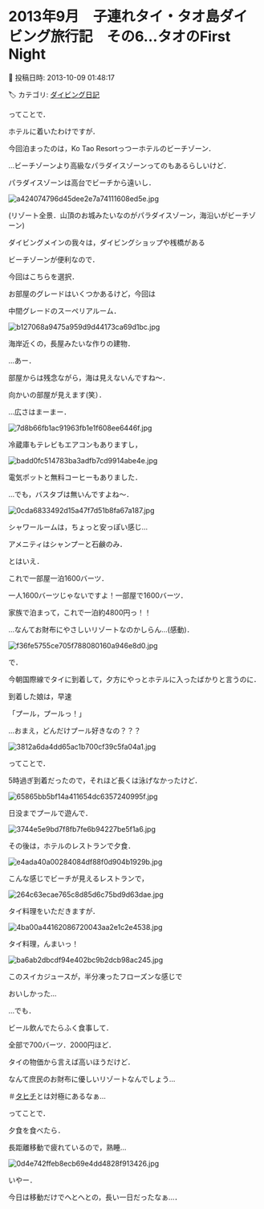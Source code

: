 # 2013年9月　子連れタイ・タオ島ダイビング旅行記　その6…タオのFirst Night

📅 投稿日時: 2013-10-09 01:48:17

🏷️ カテゴリ: [ダイビング日記](ce3a7a8d424d112fce83ee85c81a0e344.md)

ってことで．


ホテルに着いたわけですが．





今回泊まったのは，Ko Tao Resortっつーホテルのビーチゾーン．





…ビーチゾーンより高級なパラダイスゾーンってのもあるらしいけど．


パラダイスゾーンは高台でビーチから遠いし．




![a424074796d45dee2e7a74111608ed5e.jpg](images/a424074796d45dee2e7a74111608ed5e.jpg)




(リゾート全景．山頂のお城みたいなのがパラダイスゾーン，海沿いがビーチゾーン)





ダイビングメインの我々は，ダイビングショップや桟橋がある


ビーチゾーンが便利なので．


今回はこちらを選択．





お部屋のグレードはいくつかあるけど，今回は


中間グレードのスーペリアルーム．




![b127068a9475a959d9d44173ca69d1bc.jpg](images/b127068a9475a959d9d44173ca69d1bc.jpg)




海岸近くの，長屋みたいな作りの建物．


…あー．


部屋からは残念ながら，海は見えないんですね～．


向かいの部屋が見えます(笑）．





…広さはまーまー．




![7d8b66fb1ac91963fb1e1f608ee6446f.jpg](images/7d8b66fb1ac91963fb1e1f608ee6446f.jpg)




冷蔵庫もテレビもエアコンもありますし，




![badd0fc514783ba3adfb7cd9914abe4e.jpg](images/badd0fc514783ba3adfb7cd9914abe4e.jpg)




電気ポットと無料コーヒーもありました．





…でも，バスタブは無いんですよね～．




![0cda6833492d15a47f7d51b8fa67a187.jpg](images/0cda6833492d15a47f7d51b8fa67a187.jpg)







シャワールームは，ちょっと安っぽい感じ…


アメニティはシャンプーと石鹸のみ．





とはいえ．


これで一部屋一泊1600バーツ．


一人1600バーツじゃないですよ！一部屋で1600バーツ．


家族で泊まって，これで一泊約4800円っ！！


…なんてお財布にやさしいリゾートなのかしらん…(感動)．




![f36fe5755ce705f788080160a946e8d0.jpg](images/f36fe5755ce705f788080160a946e8d0.jpg)







で．


今朝国際線でタイに到着して，夕方にやっとホテルに入ったばかりと言うのに．


到着した娘は，早速


「プール，プールっ！」


…おまえ，どんだけプール好きなの？？？




![3812a6da4dd65ac1b700cf39c5fa04a1.jpg](images/3812a6da4dd65ac1b700cf39c5fa04a1.jpg)







ってことで．


5時過ぎ到着だったので，それほど長くは泳げなかったけど．




![65865bb5bf14a411654dc6357240995f.jpg](images/65865bb5bf14a411654dc6357240995f.jpg)




日没までプールで遊んで．




![3744e5e9bd7f8fb7fe6b94227be5f1a6.jpg](images/3744e5e9bd7f8fb7fe6b94227be5f1a6.jpg)







その後は，ホテルのレストランで夕食．




![e4ada40a00284084df88f0d904b1929b.jpg](images/e4ada40a00284084df88f0d904b1929b.jpg)




こんな感じでビーチが見えるレストランで，




![264c63ecae765c8d85d6c75bd9d63dae.jpg](images/264c63ecae765c8d85d6c75bd9d63dae.jpg)




タイ料理をいただきますが．




![4ba00a44162086720043aa2e1c2e4538.jpg](images/4ba00a44162086720043aa2e1c2e4538.jpg)




タイ料理，んまいっ！




![ba6ab2dbcdf94e402bc9b2dcb98ac245.jpg](images/ba6ab2dbcdf94e402bc9b2dcb98ac245.jpg)




このスイカジュースが，半分凍ったフローズンな感じで


おいしかった…





…でも．


ビール飲んでたらふく食事して．


全部で700バーツ．2000円ほど．


タイの物価から言えば高いほうだけど．


なんて庶民のお財布に優しいリゾートなんでしょう…


＃[タヒチ](ed1a0981df33d8e447e4cb50a3f342544.md)とは対極にあるなぁ…





ってことで．


夕食を食べたら．


長距離移動で疲れているので，熟睡…




![0d4e742ffeb8ecb69e4dd4828f913426.jpg](images/0d4e742ffeb8ecb69e4dd4828f913426.jpg)







いやー．


今日は移動だけでへとへとの，長い一日だったなぁ…．
